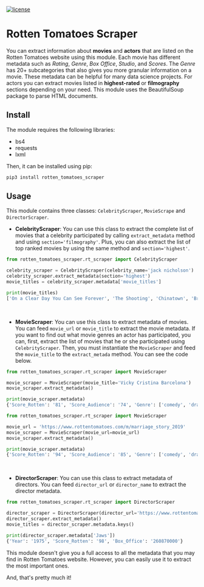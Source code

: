 [![license](https://img.shields.io/badge/license-MIT-success)](https://github.com/pdrm83/Rotten_Tomatoes_Scraper/blob/master/LICENSE)

# Rotten Tomatoes Scraper 
You can extract information about **movies** and **actors** that are listed on the Rotten Tomatoes website using this 
module. Each movie has different metadata such as *Rating*, *Genre*, *Box Office*, *Studio*, and *Scores*. The 
*Genre* has 20+ subcategories that also gives you more granular information on a movie. These metadata can be helpful 
for many data science projects. For actors you can extract movies listed in **highest-rated** or **filmography** 
sections depending on your need. This module uses the BeautifulSoup package to parse HTML documents. 

## Install
The module requires the following libraries:

* bs4
* requests
* lxml

Then, it can be installed using pip:
```python
pip3 install rotten_tomatoes_scraper
```

## Usage
This module contains three classes: `CelebrityScraper`, `MovieScrape` and `DirectorScraper`.

- **CelebrityScraper**: You can use this class to extract the complete list of movies that a celebrity participated by calling `extract_metadata` method and using `section='filmography'`. Plus, you can also extract the list of top ranked movies by using the same method and `section='highest'`. 

```python
from rotten_tomatoes_scraper.rt_scraper import CelebrityScraper

celebrity_scraper = CelebrityScraper(celebrity_name='jack nicholson')
celebrity_scraper.extract_metadata(section='highest')
movie_titles = celebrity_scraper.metadata['movie_titles']

print(movie_titles)
['On a Clear Day You Can See Forever', 'The Shooting', 'Chinatown', 'Broadcast News']
```
&nbsp;
- **MovieScraper**: You can use this class to extract metadata of movies. You can feed `movie_url` 
or `movie_title` to extract the movie metadata. If you want to find out what movie genres an actor has 
participated, you can, first, extract the list of movies that he or she participated using `CelebrityScraper`. Then, you 
must instantiate the `MovieScraper` and feed the `movie_title` to the `extract_metada` method.  You can see the code below. 

```python
from rotten_tomatoes_scraper.rt_scraper import MovieScraper

movie_scraper = MovieScraper(movie_title='Vicky Cristina Barcelona')
movie_scraper.extract_metadata()

print(movie_scraper.metadata)
{'Score_Rotten': '81', 'Score_Audience': '74', 'Genre': ['comedy', 'drama', 'romance']}
```

```python
from rotten_tomatoes_scraper.rt_scraper import MovieScraper

movie_url = 'https://www.rottentomatoes.com/m/marriage_story_2019'
movie_scraper = MovieScraper(movie_url=movie_url)
movie_scraper.extract_metadata()

print(movie_scraper.metadata)
{'Score_Rotten': '94', 'Score_Audience': '85', 'Genre': ['comedy', 'drama']}
```
&nbsp;
- **DirectorScraper**: You can use this class to extract metadata of directors. You can feed `director_url` 
or `director_name` to extract the director metadata.

```python
from rotten_tomatoes_scraper.rt_scraper import DirectorScraper

director_scraper = DirectorScraper(director_url='https://www.rottentomatoes.com/celebrity/steven_spielberg')
director_scraper.extract_metadata()
movie_titles = director_scraper.metadata.keys()

print(director_scraper.metadata['Jaws'])
{'Year': '1975', 'Score_Rotten': '98', 'Box_Office': '260870000'}
```

This module doesn't give you a full access to all the metadata that you may find in Rotten Tomatoes website. However,
you can easily use it to extract the most important ones.

And, that's pretty much it!
